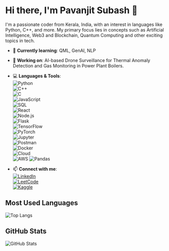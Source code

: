 # Hi there, I'm Pavanjit Subash 👋
I'm a passionate coder from Kerala, India, with an interest in languages like Python, C++, and more. My primary focus lies in concepts such as Artificial Intelligence, Web3 and Blockchain, Quantum Computing and other exciting topics in tech.

- 🌱 **Currently learning**: QML, GenAI, NLP 
- 🔭 **Working on**: AI-based Drone Surveillance for Thermal Anomaly Detection and Gas Monitoring in Power Plant Boilers.
- 💻 **Languages & Tools**:  
  ![Python](https://img.shields.io/badge/Python-3776AB?style=flat&logo=python&logoColor=white)  
  ![C++](https://img.shields.io/badge/C%2B%2B-00599C?style=flat&logo=c%2B%2B&logoColor=white)  
  ![C](https://img.shields.io/badge/C-00599C?style=flat&logo=c&logoColor=white)  
  ![JavaScript](https://img.shields.io/badge/JavaScript-F7DF1E?style=flat&logo=javascript&logoColor=black)  
  ![SQL](https://img.shields.io/badge/SQL-4479A1?style=flat&logo=sql&logoColor=white)  
  ![React](https://img.shields.io/badge/React-61DAFB?style=flat&logo=react&logoColor=black)  
  ![Node.js](https://img.shields.io/badge/Node.js-339933?style=flat&logo=node.js&logoColor=white)  
  ![Flask](https://img.shields.io/badge/Flask-000000?style=flat&logo=flask&logoColor=white)  
  ![TensorFlow](https://img.shields.io/badge/TensorFlow-FF6F00?style=flat&logo=tensorflow&logoColor=white)  
  ![PyTorch](https://img.shields.io/badge/PyTorch-EE4C2C?style=flat&logo=pytorch&logoColor=white)  
  ![Jupyter](https://img.shields.io/badge/Jupyter-FA0B00?style=flat&logo=jupyter&logoColor=white)  
  ![Postman](https://img.shields.io/badge/Postman-FF6C37?style=flat&logo=postman&logoColor=white)  
  ![Docker](https://img.shields.io/badge/Docker-2496ED?style=flat&logo=docker&logoColor=white)  
  ![Cloud](https://img.shields.io/badge/Cloud-4285F4?style=flat&logo=googlecloud&logoColor=white)  
  ![AWS](https://img.shields.io/badge/AWS-232F3E?style=flat&logo=amazonaws&logoColor=white)
  ![Pandas](https://img.shields.io/badge/Pandas-150458?style=flat&logo=pandas&logoColor=white) 

- 📫 **Connect with me**:  
  [![LinkedIn](https://img.shields.io/badge/LinkedIn-0A66C2?style=flat&logo=linkedin&logoColor=white)](https://www.linkedin.com/in/pavanjit-subash-b622b3327/)  
  [![LeetCode](https://img.shields.io/badge/LeetCode-FFA116?style=flat&logo=leetcode&logoColor=white)](https://leetcode.com/u/Pavanjit_Subash/)  
  [![Kaggle](https://img.shields.io/badge/Kaggle-20BEFF?style=flat&logo=kaggle&logoColor=white)](https://www.kaggle.com/pavanjitsubash)

## Most Used Languages
![Top Langs](https://github-readme-stats.vercel.app/api/top-langs/?username=pavanjit09&layout=compact)

## GitHub Stats
![GitHub Stats](https://github-readme-stats.vercel.app/api?username=pavanjit09&show_icons=true&hide_title=true&count_private=true&hide=prs)
